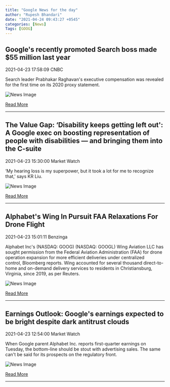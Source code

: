 ```yaml
---
title: "Google News for the day"
author: "Rupesh Bhandari"
date: "2021-04-24 09:43:27 +0545"
categories: [News]
Tags: [GOOG]
---
```


## Google's recently promoted Search boss made $55 million last year

2021-04-23 17:58:09 CNBC

Search leader Prabhakar Raghavan's executive compensation was revealed for the first time on its 2020 proxy statement.

![News Image](https://cdn.snapi.dev/images/v1/q/u/105110883-gettyimages-634860748-782985.jpg)

[Read More](https://www.cnbc.com/2021/04/23/google-search-boss-prabhakar-raghavan-made-55-million-in-2020.html)

---
        
## The Value Gap: ‘Disability keeps getting left out': A Google exec on boosting representation of people with disabilities — and bringing them into the C-suite

2021-04-23 15:30:00 Market Watch

‘My hearing loss is my superpower, but it took a lot for me to recognize that,' says KR Liu.

![News Image](https://cdn.snapi.dev/images/v1/v/w/im-328197width620size14382022471910112-782784.jpg)

[Read More](https://www.marketwatch.com/story/disability-keeps-getting-left-out-a-google-exec-on-boosting-representation-of-people-with-disabilities-and-bringing-them-into-the-c-suite-11619206201)

---
        
## Alphabet's Wing In Pursuit FAA Relaxations For Drone Flight

2021-04-23 15:01:11 Benzinga

Alphabet Inc's (NASDAQ: GOOG) (NASDAQ: GOOGL) Wing Aviation LLC has sought permission from the Federal Aviation Administration (FAA) for drone operation expansion for more efficient deliveries under centralized control, Bloomberg reports. Wing accounted for several thousand direct-to-home and on-demand delivery services to residents in Christiansburg, Virginia, since 2019, as per Reuters.

![News Image](https://cdn.snapi.dev/images/v1/b/u/google-457x274-705879-782758.jpg)

[Read More](https://www.benzinga.com/news/21/04/20771716/alphabets-wing-in-pursuit-faa-relaxations-for-drone-flight)

---
        
## Earnings Outlook: Google's earnings expected to be bright despite dark antitrust clouds

2021-04-23 12:54:00 Market Watch

When Google parent Alphabet Inc. reports first-quarter earnings on Tuesday, the bottom-line should be stout with advertising sales. The same can't be said for its prospects on the regulatory front.

![News Image](https://cdn.snapi.dev/images/v1/m/h/im-323085width620size15005861664712778-782569.jpg)

[Read More](https://www.marketwatch.com/story/googles-earnings-expected-to-be-bright-despite-dark-antitrust-clouds-11619196893)

---
        